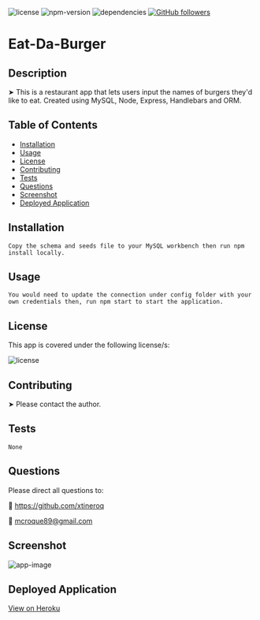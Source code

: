 
![license](https://img.shields.io/badge/license-ISC-brightgreen)
![npm-version](https://img.shields.io/npm/v/npm?color=orange)
![dependencies](https://img.shields.io/david/xtineroq/cr-hw13-burger?color=blue)
[![GitHub followers](https://img.shields.io/github/followers/xtineroq.svg?style=social&label=Followers)](https://github.com/xtineroq?tab=followers)

# Eat-Da-Burger

## Description
➤ This is a restaurant app that lets users input the names of burgers they'd like to eat. Created using MySQL, Node, Express, Handlebars and ORM.

## Table of Contents
* [Installation](#installation)
* [Usage](#usage)
* [License](#license)
* [Contributing](#contributing)
* [Tests](#tests)
* [Questions](#questions)
* [Screenshot](#screenshot)
* [Deployed Application](#deployed-application)

## Installation
```
Copy the schema and seeds file to your MySQL workbench then run npm install locally.
```

## Usage
```
You would need to update the connection under config folder with your own credentials then, run npm start to start the application.
```

## License
This app is covered under the following license/s:

![license](https://img.shields.io/badge/license-ISC-brightgreen)

## Contributing
➤ Please contact the author.

## Tests
```
None
```

## Questions
Please direct all questions to:

👤 https://github.com/xtineroq

📧 mcroque89@gmail.com

## Screenshot
![app-image](./public/assets/img/eat-burger.png)

## Deployed Application
[View on Heroku](https://nameless-journey-49380.herokuapp.com/)